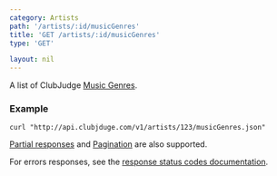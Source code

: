 ```yaml
---
category: Artists
path: '/artists/:id/musicGenres'
title: 'GET /artists/:id/musicGenres'
type: 'GET'

layout: nil
---
```


A list of ClubJudge [Music Genres](#/music-genre-model).

### Example

```
curl "http://api.clubjduge.com/v1/artists/123/musicGenres.json"
```

[Partial responses](#/partial-responses) and [Pagination](#/pagination) are also supported.

For errors responses, see the [response status codes documentation](#/response-status-codes).
